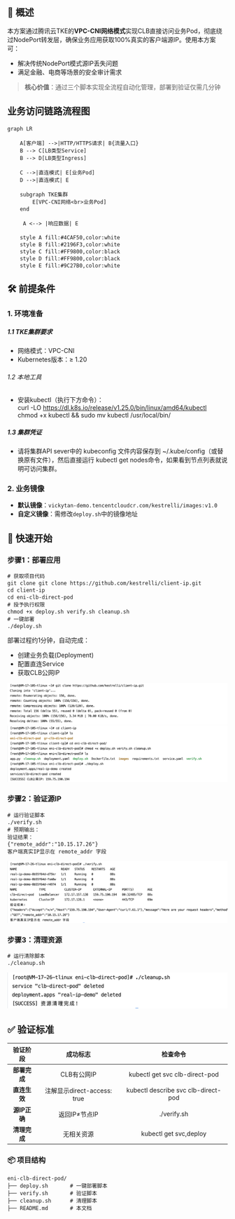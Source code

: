 
## 📌 概述

本方案通过腾讯云TKE的**VPC-CNI网络模式**实现CLB直接访问业务Pod，彻底绕过NodePort转发层，确保业务应用获取100%真实的客户端源IP。使用本方案可：
- 解决传统NodePort模式源IP丢失问题
- 满足金融、电商等场景的安全审计需求

>​**核心价值**​：通过三个脚本实现全流程自动化管理，部署到验证仅需几分钟

## 业务访问链路流程图​

```mermaid
graph LR
    
    A[客户端] -->|HTTP/HTTPS请求| B{流量入口}
    B --> C[LB类型Service]
    B --> D[LB类型Ingress]
    
    C -->|直连模式| E[业务Pod]
    D -->|直连模式| E
    
    subgraph TKE集群
        E[VPC-CNI网络<br>业务Pod]
    end
    
     A <--> |响应数据| E
    
    style A fill:#4CAF50,color:white
    style B fill:#2196F3,color:white
    style C fill:#FF9800,color:black
    style D fill:#FF9800,color:black
    style E fill:#9C27B0,color:white
```



## 🛠️ 前提条件

### 1. 环境准备

##### 1.1 TKE集群要求  
- 网络模式：VPC-CNI  
- Kubernetes版本：≥ 1.20  

###### 1.2 本地工具  
- 安装kubectl（执行下方命令）：  
  curl -LO https://dl.k8s.io/release/v1.25.0/bin/linux/amd64/kubectl  
  chmod +x kubectl && sudo mv kubectl /usr/local/bin/  

##### 1.3 集群凭证  
- 请将集群API sever中的 kubeconfig 文件内容保存到 ~/.kube/config（或替换原有文件），然后直接运行 kubectl get nodes命令，如果看到节点列表就说明可访问集群。

### 2. 业务镜像

- ​**默认镜像**​：`vickytan-demo.tencentcloudcr.com/kestrelli/images:v1.0`
- ​**自定义镜像**​：需修改`deploy.sh`中的镜像地址

## 🚀 快速开始

### 步骤1：部署应用
```
# 获取项目代码
git clone git clone https://github.com/kestrelli/client-ip.git 
cd client-ip
cd eni-clb-direct-pod
# 授予执行权限
chmod +x deploy.sh verify.sh cleanup.sh 
# 一键部署
./deploy.sh  
```
部署过程约1分钟，自动完成：
- 创建业务负载(Deployment)
- 配置直连Service
- 获取CLB公网IP

![复刻仓库文件](images/pod1.png)
![部署](images/pod2.png)

### 步骤2：验证源IP
```
# 运行验证脚本
./verify.sh
# 预期输出：
验证结果：
{"remote_addr":"10.15.17.26"} 
客户端真实IP显示在 remote_addr 字段
```
![验证](images/pod3.png)

### 步骤3：清理资源
```
# 运行清除脚本
./cleanup.sh
```
![清除](images/pod4.png)

## ✅ 验证标准


|验证阶段|成功标志|检查命令|
|:-:|:-:|:-:|
|​**部署完成**​|CLB有公网IP|kubectl get svc clb-direct-pod|
|​**直连生效**​|注解显示direct-access: true|kubectl describe svc clb-direct-pod|
|​**源IP正确**​|返回IP≠节点IP|./verify.sh|
|​**清理完成**​|无相关资源|kubectl get svc,deploy|

### 📦 项目结构
```
eni-clb-direct-pod/  
├── deploy.sh       # 一键部署脚本  
├── verify.sh       # 验证脚本  
├── cleanup.sh      # 清理脚本  
├── README.md       # 本文档 
```

